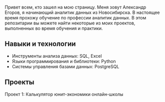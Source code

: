 Привет всем, кто зашел на мою страницу.
Меня зовут Александр Егоров, я начинающий аналитик данных из Новосибирска.
В настоящее время прохожу обучение по профессии аналитик данных.
В этом репозитарии вы можете найти некоторые из моих проектов, выполненных во время обучения и практики.
## Навыки и технологии
- Инструменты анализа данных: SQL, Excel
- Языки программирования и библиотеки: Python
- Системы управления базами данных: PostgreSQL

## Проекты
Проект 1: Калькулятор юнит-экономики онлайн-школы
